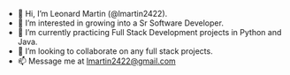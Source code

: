 - 👋 Hi, I’m Leonard Martin (@lmartin2422).
- 👀 I’m interested in growing into a Sr Software Developer.
- 🌱 I’m currently practicing Full Stack Development projects in Python and Java.
- 💞️ I’m looking to collaborate on any full stack projects.
- 📫 Message me at lmartin2422@gmail.com

<!---
lmartin2422/lmartin2422 is a ✨ special ✨ repository because its `README.md` (this file) appears on your GitHub profile.
You can click the Preview link to take a look at your changes.
--->
